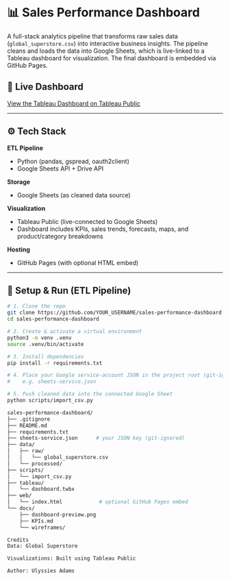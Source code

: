 # 📊 Sales Performance Dashboard

A full-stack analytics pipeline that transforms raw sales data (`global_superstore.csv`) into interactive business insights. The pipeline cleans and loads the data into Google Sheets, which is live-linked to a Tableau dashboard for visualization. The final dashboard is embedded via GitHub Pages.

## 🔗 Live Dashboard

[View the Tableau Dashboard on Tableau Public](https://public.tableau.com/views/SalesDashboard_17543609469410/Dashboard1)

---

## ⚙️ Tech Stack

**ETL Pipeline**
- Python (pandas, gspread, oauth2client)
- Google Sheets API + Drive API

**Storage**
- Google Sheets (as cleaned data source)

**Visualization**
- Tableau Public (live-connected to Google Sheets)
- Dashboard includes KPIs, sales trends, forecasts, maps, and product/category breakdowns

**Hosting**
- GitHub Pages (with optional HTML embed)

---

## 🚀 Setup & Run (ETL Pipeline)

```bash
# 1. Clone the repo
git clone https://github.com/YOUR_USERNAME/sales-performance-dashboard.git
cd sales-performance-dashboard

# 2. Create & activate a virtual environment
python3 -m venv .venv
source .venv/bin/activate

# 3. Install dependencies
pip install -r requirements.txt

# 4. Place your Google service-account JSON in the project root (git-ignored)
#    e.g. sheets-service.json

# 5. Push cleaned data into the connected Google Sheet
python scripts/import_csv.py

sales-performance-dashboard/
├── .gitignore
├── README.md
├── requirements.txt
├── sheets-service.json      # your JSON key (git-ignored)
├── data/
│   ├── raw/
│   │   └── global_superstore.csv
│   └── processed/
├── scripts/
│   └── import_csv.py
├── tableau/
│   └── dashboard.twbx
├── web/
│   └── index.html            # optional GitHub Pages embed
└── docs/
    ├── dashboard-preview.png
    ├── KPIs.md
    └── wireframes/

Credits
Data: Global Superstore

Visualizations: Built using Tableau Public

Author: Ulyssies Adams

